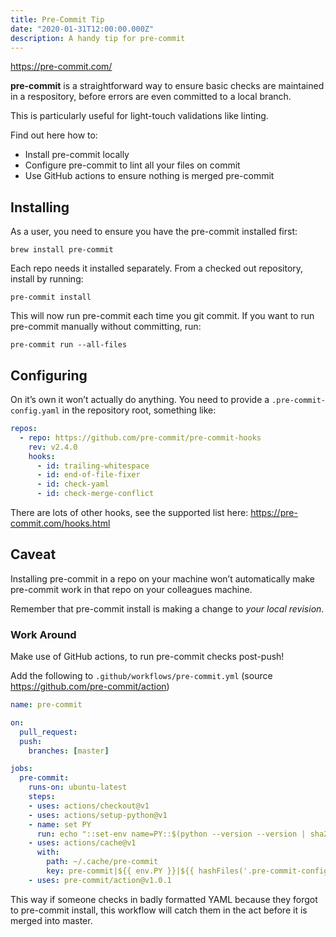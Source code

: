 ```yaml
---
title: Pre-Commit Tip
date: "2020-01-31T12:00:00.000Z"
description: A handy tip for pre-commit
---
```


https://pre-commit.com/

**pre-commit** is a straightforward way to ensure basic checks are maintained in a respository, before errors are even committed to a local branch.

This is particularly useful for light-touch validations like linting.

Find out here how to:

* Install pre-commit locally
* Configure pre-commit to lint all your files on commit
* Use GitHub actions to ensure nothing is merged pre-commit

## Installing

As a user, you need to ensure you have the pre-commit installed first:

```shell
brew install pre-commit
```

Each repo needs it installed separately. From a checked out repository, install by running:

```shell
pre-commit install
```

This will now run pre-commit each time you git commit. If you want to run pre-commit manually without committing, run:

```shell
pre-commit run --all-files
```

## Configuring

On it’s own it won’t actually do anything. You need to provide a `.pre-commit-config.yaml` in the repository root, something like:

```yaml
repos:
  - repo: https://github.com/pre-commit/pre-commit-hooks
    rev: v2.4.0
    hooks:
      - id: trailing-whitespace
      - id: end-of-file-fixer
      - id: check-yaml
      - id: check-merge-conflict
```

There are lots of other hooks, see the supported list here: https://pre-commit.com/hooks.html

## Caveat

Installing pre-commit in a repo on your machine won’t automatically make pre-commit work in that repo on your colleagues machine.

Remember that pre-commit install is making a change to *your local revision*.

### Work Around

Make use of GitHub actions, to run pre-commit checks post-push!

Add the following to `.github/workflows/pre-commit.yml` (source https://github.com/pre-commit/action)

```yaml
name: pre-commit

on:
  pull_request:
  push:
    branches: [master]

jobs:
  pre-commit:
    runs-on: ubuntu-latest
    steps:
    - uses: actions/checkout@v1
    - uses: actions/setup-python@v1
    - name: set PY
      run: echo "::set-env name=PY::$(python --version --version | sha256sum | cut -d' ' -f1)"
    - uses: actions/cache@v1
      with:
        path: ~/.cache/pre-commit
        key: pre-commit|${{ env.PY }}|${{ hashFiles('.pre-commit-config.yaml') }}
    - uses: pre-commit/action@v1.0.1
```

This way if someone checks in badly formatted YAML because they forgot to pre-commit install, this workflow will catch them in the act before it is merged into master.
